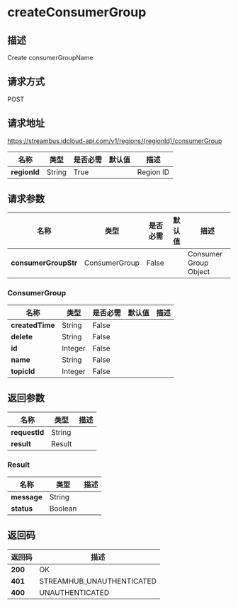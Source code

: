 # createConsumerGroup


## 描述
Create consumerGroupName

## 请求方式
POST

## 请求地址
https://streambus.jdcloud-api.com/v1/regions/{regionId}/consumerGroup

|名称|类型|是否必需|默认值|描述|
|---|---|---|---|---|
|**regionId**|String|True| |Region ID|

## 请求参数
|名称|类型|是否必需|默认值|描述|
|---|---|---|---|---|
|**consumerGroupStr**|ConsumerGroup|False| |Consumer Group Object|

### ConsumerGroup
|名称|类型|是否必需|默认值|描述|
|---|---|---|---|---|
|**createdTime**|String|False| | |
|**delete**|String|False| | |
|**id**|Integer|False| | |
|**name**|String|False| | |
|**topicId**|Integer|False| | |

## 返回参数
|名称|类型|描述|
|---|---|---|
|**requestId**|String| |
|**result**|Result| |

### Result
|名称|类型|描述|
|---|---|---|
|**message**|String| |
|**status**|Boolean| |

## 返回码
|返回码|描述|
|---|---|
|**200**|OK|
|**401**|STREAMHUB_UNAUTHENTICATED|
|**400**|UNAUTHENTICATED|

